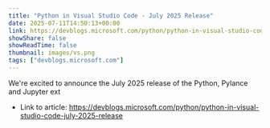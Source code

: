 ```yaml
---
title: "Python in Visual Studio Code - July 2025 Release"
date: 2025-07-11T14:50:13+00:00
link: https://devblogs.microsoft.com/python/python-in-visual-studio-code-july-2025-release
showShare: false
showReadTime: false
thumbnail: images/vs.png
tags: ["devblogs.microsoft.com"]
---
```

We're excited to announce the July 2025 release of the Python, Pylance and Jupyter ext

- Link to article: https://devblogs.microsoft.com/python/python-in-visual-studio-code-july-2025-release